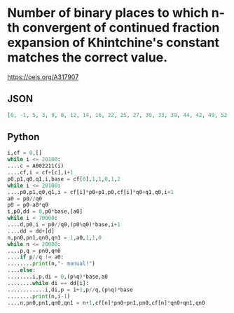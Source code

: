 # Number of binary places to which n\-th convergent of continued fraction expansion of Khintchine's constant matches the correct value\.
https://oeis.org/A317907
## JSON
```JSON
[0, -1, 5, 3, 9, 8, 12, 14, 16, 22, 25, 27, 30, 33, 39, 44, 42, 49, 52, 51, 56, 55, 64, 70, 73, 77, 81, 83, 82, 85, 88, 92, 93, 99, 101, 104, 109, 104, 111, 114, 117, 120, 122, 124, 126, 129, 131, 133, 136, 139, 138, 144, 138, 148, 151, 150, 153, 156, 158, 162]
```
## Python
```Python
i,cf = 0,[]
while i <= 20100:
....c = A002211(i)
....cf,i = cf+[c],i+1
p0,p1,q0,q1,i,base = cf[0],1,1,0,1,2
while i <= 20100:
....p0,p1,q0,q1,i = cf[i]*p0+p1,p0,cf[i]*q0+q1,q0,i+1
a0 = p0//q0
p0 = p0-a0*q0
i,p0,dd = 0,p0*base,[a0]
while i < 70000:
....d,p0,i = p0//q0,(p0%q0)*base,i+1
....dd = dd+[d]
n,pn0,pn1,qn0,qn1 = 1,a0,1,1,0
while n <= 20000:
....p,q = pn0,qn0
....if p//q != a0:
........print(n,"- manual!")
....else:
........i,p,di = 0,(p%q)*base,a0
........while di == dd[i]:
............i,di,p = i+1,p//q,(p%q)*base
........print(n,i-1)
....n,pn0,pn1,qn0,qn1 = n+1,cf[n]*pn0+pn1,pn0,cf[n]*qn0+qn1,qn0
```
